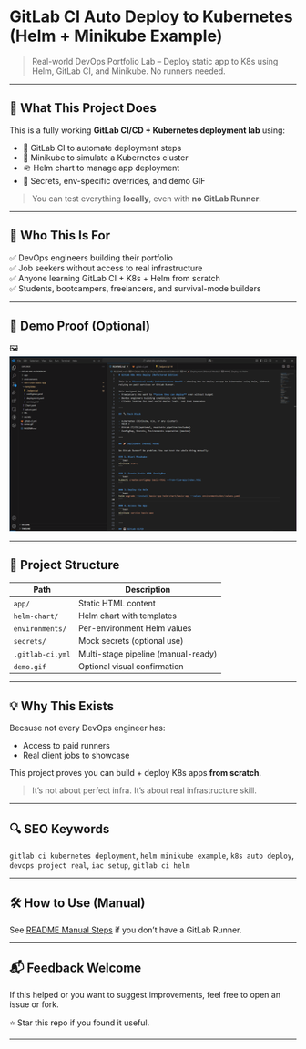 # GitLab CI Auto Deploy to Kubernetes (Helm + Minikube Example)

> Real-world DevOps Portfolio Lab – Deploy static app to K8s using Helm, GitLab CI, and Minikube. No runners needed.

---

## 🚀 What This Project Does

This is a fully working **GitLab CI/CD + Kubernetes deployment lab** using:

- 🧱 GitLab CI to automate deployment steps
- 🐳 Minikube to simulate a Kubernetes cluster
- 🪖 Helm chart to manage app deployment
- 🔐 Secrets, env-specific overrides, and demo GIF

> You can test everything **locally**, even with **no GitLab Runner**.

---

## 👀 Who This Is For

✅ DevOps engineers building their portfolio  
✅ Job seekers without access to real infrastructure  
✅ Anyone learning GitLab CI + K8s + Helm from scratch  
✅ Students, bootcampers, freelancers, and survival-mode builders

---

## 📸 Demo Proof (Optional)

🖼️ ![CI → Helm → K8s Demo](https://github.com/nuntin/gitlab-k8s-autodeploy/raw/main/demo.gif)

---

## 📂 Project Structure

| Path                    | Description                         |
|-------------------------|-------------------------------------|
| `app/`                  | Static HTML content                 |
| `helm-chart/`           | Helm chart with templates           |
| `environments/`         | Per-environment Helm values         |
| `secrets/`              | Mock secrets (optional use)         |
| `.gitlab-ci.yml`        | Multi-stage pipeline (manual-ready) |
| `demo.gif`              | Optional visual confirmation        |

---

## 💡 Why This Exists

Because not every DevOps engineer has:
- Access to paid runners
- Real client jobs to showcase

This project proves you can build + deploy K8s apps **from scratch**.

> It’s not about perfect infra.
> It’s about real infrastructure skill.

---

## 🔍 SEO Keywords

`gitlab ci kubernetes deployment`, `helm minikube example`, `k8s auto deploy`, `devops project real`, `iac setup`, `gitlab ci helm`

---

## 🛠️ How to Use (Manual)

See [README Manual Steps](./README.manual.md) if you don’t have a GitLab Runner.

---

## 📬 Feedback Welcome

If this helped or you want to suggest improvements, feel free to open an issue or fork.

⭐ Star this repo if you found it useful.

---
